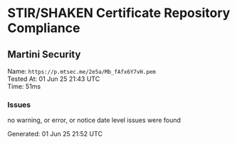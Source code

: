 # STIR/SHAKEN Certificate Repository Compliance

## Martini Security

Name: `https://p.mtsec.me/2e5a/Mb_fAfx6Y7vH.pem`\
Tested At: 01 Jun 25 21:43 UTC\
Time: 51ms

### Issues

no warning, or error, or notice date level issues were found

Generated: 01 Jun 25 21:52 UTC